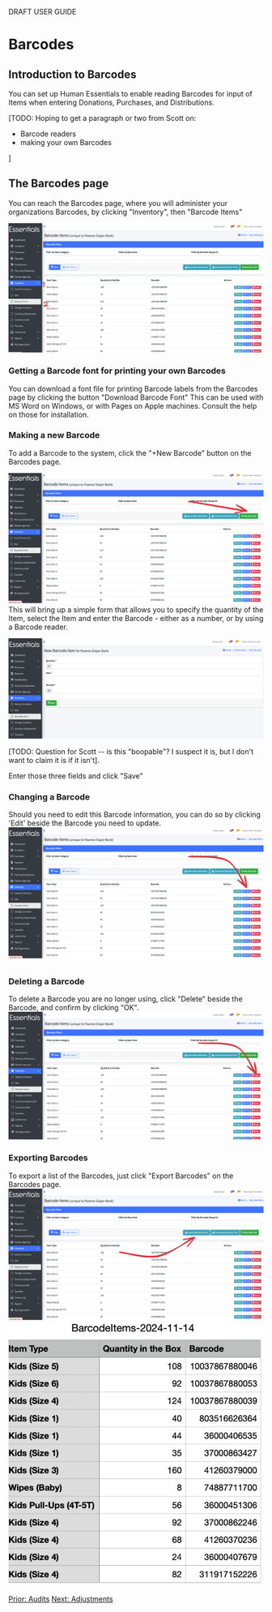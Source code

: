 DRAFT USER GUIDE
# Barcodes

## Introduction to Barcodes
You can set up Human Essentials to enable reading Barcodes for input of Items when entering Donations, Purchases, and Distributions.

[TODO:  Hoping to get a paragraph or two from Scott on:

- Barcode readers
- making your own Barcodes 

]

## The Barcodes page
You can reach the Barcodes page, where you will administer your organizations Barcodes, by clicking "Inventory", then "Barcode Items"

![Navigation to Barcodes page](images/inventory/inventory_barcodes_navigation.png)

### Getting a Barcode font for printing your own Barcodes
You can download a font file for printing Barcode labels from the Barcodes page by clicking the button "Download Barcode Font"
This can be used with MS Word on Windows, or with Pages on Apple machines.  Consult the help on those for installation.

### Making a new Barcode
To add a Barcode to the system, click the "+New Barcode" button on the Barcodes page.

![Navigation to new Barcode](images/inventory/inventory_barcodes_new_navigation.png)
This will bring up a simple form that allows you to specify the quantity of the Item, select the Item and enter the Barcode - either as a number, or by using a Barcode reader.

![new Barcode page](images/inventory/inventory_barcodes_new.png)

[TODO:  Question for Scott -- is this "boopable"?  I suspect it is, but I don't want to claim it is if it isn't].  

Enter those three fields and click "Save"

### Changing a Barcode
Should you need to edit this Barcode information, you can do so by clicking 'Edit' beside the Barcode you need to update.
![Edit Barcodes navigation](images/inventory/inventory_barcodes_edit_navigation.png)
### Deleting a Barcode
To delete a Barcode you are no longer using,  click "Delete" beside the Barcode,  and confirm by clicking "OK".
![Deleting Barcodes](images/inventory/inventory_barcodes_delete.png)
### Exporting Barcodes
To export a list of the Barcodes, just click "Export Barcodes" on the Barcodes page.
![Export Barcodes navigation](images/inventory/inventory_barcodes_export_navigation.png)
![Export Barcodes sample](images/inventory/inventory_barcodes_export.png)


[Prior: Audits](inventory_audits.md) [Next: Adjustments](inventory_adjustments.md)